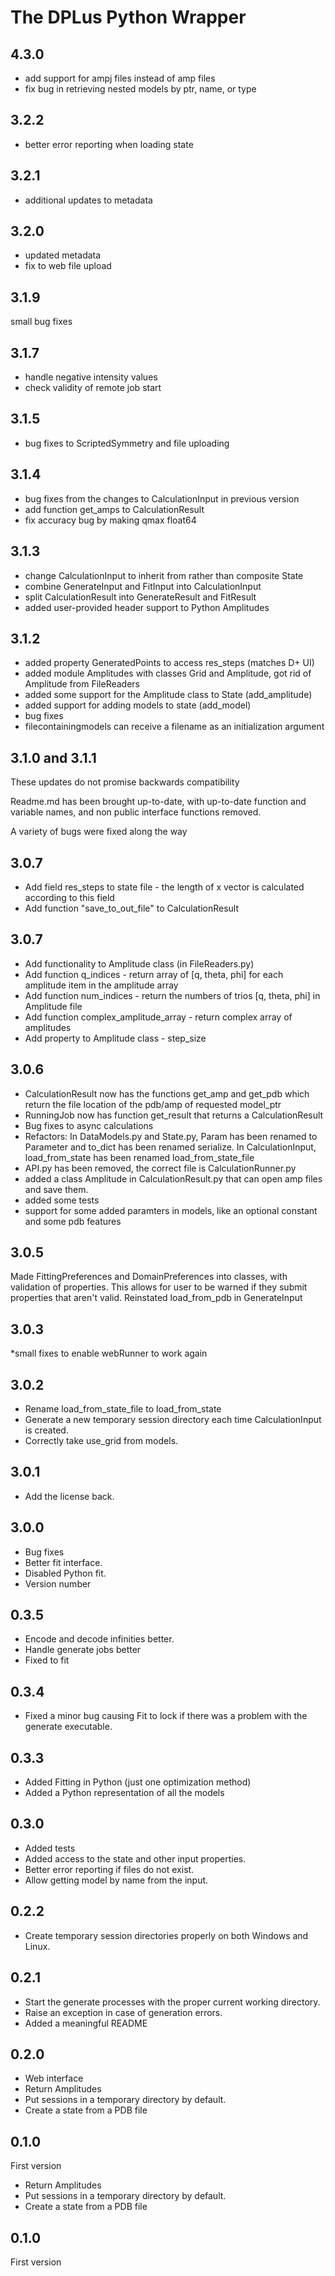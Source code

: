 The DPLus Python Wrapper
=================
4.3.0
----------------
* add support for ampj files instead of amp files
* fix bug in retrieving nested models by ptr, name, or type 

3.2.2
----------------
* better error reporting when loading state

3.2.1
----------------
* additional updates to metadata

3.2.0
----------------
* updated metadata
* fix to web file upload

3.1.9
----------------
small bug fixes

3.1.7
----------------
* handle negative intensity values
* check validity of remote job start

3.1.5
----------------
* bug fixes to ScriptedSymmetry and file uploading

3.1.4
----------------
* bug fixes from the changes to CalculationInput in previous version
* add function get_amps to CalculationResult
* fix accuracy bug by making qmax float64

3.1.3
----------------

* change CalculationInput to inherit from rather than composite State
* combine GenerateInput and FitInput into CalculationInput
* split CalculationResult into GenerateResult and FitResult
* added user-provided header support to Python Amplitudes

3.1.2
----------------

* added property GeneratedPoints to access res_steps (matches D+ UI)
* added module Amplitudes with classes Grid and Amplitude, got rid of Amplitude from FileReaders
* added some support for the Amplitude class to State (add_amplitude)
* added support for adding models to state (add_model)
* bug fixes
* filecontainingmodels can receive a filename as an initialization argument

3.1.0 and 3.1.1
----------------
These updates do not promise backwards compatibility

Readme.md has been brought up-to-date, with up-to-date function and variable names, 
and non public interface functions removed. 

A variety of bugs were fixed along the way


3.0.7
----------------
* Add field res_steps to state file - the length of x vector is calculated according to this field
* Add function "save_to_out_file" to CalculationResult

3.0.7
-----
* Add functionality to Amplitude class (in FileReaders.py) 
* Add function q_indices - return array of [q, theta, phi] for each amplitude item in the amplitude array 
* Add function num_indices - return the numbers of trios [q, theta, phi] in Amplitude file
* Add function complex_amplitude_array - return complex array of amplitudes
* Add property to Amplitude class - step_size


3.0.6
-----

* CalculationResult now has the functions get_amp and get_pdb which return the file location of the pdb/amp of requested model_ptr
* RunningJob now has function get_result that returns a CalculationResult
* Bug fixes to async calculations
* Refactors: In DataModels.py and State.py, Param has been renamed to Parameter and to_dict has been renamed serialize. In 
CalculationInput, load_from_state has been renamed load_from_state_file
* API.py has been removed, the correct file is CalculationRunner.py
* added a class Amplitude in CalculationResult.py that can open amp files and save them.
* added some tests
* support for some added paramters in models, like an optional constant and some pdb features


3.0.5
-----
Made FittingPreferences and DomainPreferences into classes, with validation of properties. This allows for user to be warned if they submit properties that aren't valid.
Reinstated load_from_pdb in GenerateInput

3.0.3
-----
*small fixes to enable webRunner to work again

3.0.2
-----
* Rename load_from_state_file to load_from_state
* Generate a new temporary session directory each time CalculationInput is created.
* Correctly take use_grid from models.

3.0.1
-----
* Add the license back. 

3.0.0
-----
* Bug fixes
* Better fit interface.
* Disabled Python fit.
* Version number 

0.3.5
----
* Encode and decode infinities better.
* Handle generate jobs better
* Fixed to fit

0.3.4
----
* Fixed a minor bug causing Fit to lock if there was a problem with the generate executable.

0.3.3
----
* Added Fitting in Python (just one optimization method)
* Added a Python representation of all the models


0.3.0
----
* Added tests
* Added access to the state and other input properties.
* Better error reporting if files do not exist.
* Allow getting model by name from the input.


0.2.2
----
* Create temporary session directories properly on both Windows and Linux.

0.2.1
----
* Start the generate processes with the proper current working directory.
* Raise an exception in case of generation errors.
* Added a meaningful README

0.2.0
----
* Web interface
* Return Amplitudes
* Put sessions in a temporary directory by default.
* Create a state from a PDB file

0.1.0
----
First version
* Return Amplitudes
* Put sessions in a temporary directory by default.
* Create a state from a PDB file

0.1.0
----
First version
